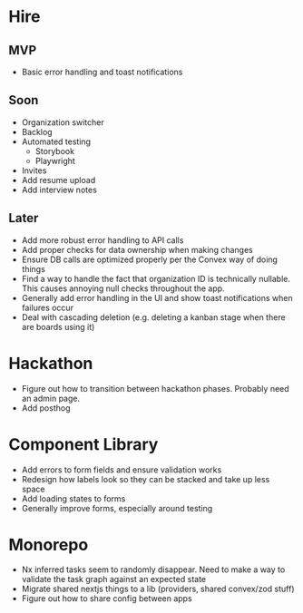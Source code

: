 # Hire

## MVP

- Basic error handling and toast notifications

## Soon

- Organization switcher
- Backlog
- Automated testing
  - Storybook
  - Playwright
- Invites
- Add resume upload
- Add interview notes

## Later

- Add more robust error handling to API calls
- Add proper checks for data ownership when making changes
- Ensure DB calls are optimized properly per the Convex way of doing things
- Find a way to handle the fact that organization ID is technically nullable. This causes annoying null checks throughout the app.
- Generally add error handling in the UI and show toast notifications when failures occur
- Deal with cascading deletion (e.g. deleting a kanban stage when there are boards using it)

# Hackathon

- Figure out how to transition between hackathon phases. Probably need an admin page.
- Add posthog

# Component Library

- Add errors to form fields and ensure validation works
- Redesign how labels look so they can be stacked and take up less space
- Add loading states to forms
- Generally improve forms, especially around testing

# Monorepo

- Nx inferred tasks seem to randomly disappear. Need to make a way to validate the task graph against an expected state
- Migrate shared nextjs things to a lib (providers, shared convex/zod stuff)
- Figure out how to share config between apps
